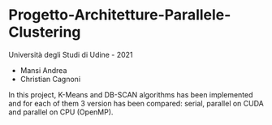 # Progetto-Architetture-Parallele-Clustering

Università degli Studi di Udine - 2021
- Mansi Andrea
- Christian Cagnoni

In this project, K-Means and DB-SCAN algorithms has been implemented and for each of them 3 version has been compared: serial, parallel on CUDA and parallel on CPU (OpenMP).
